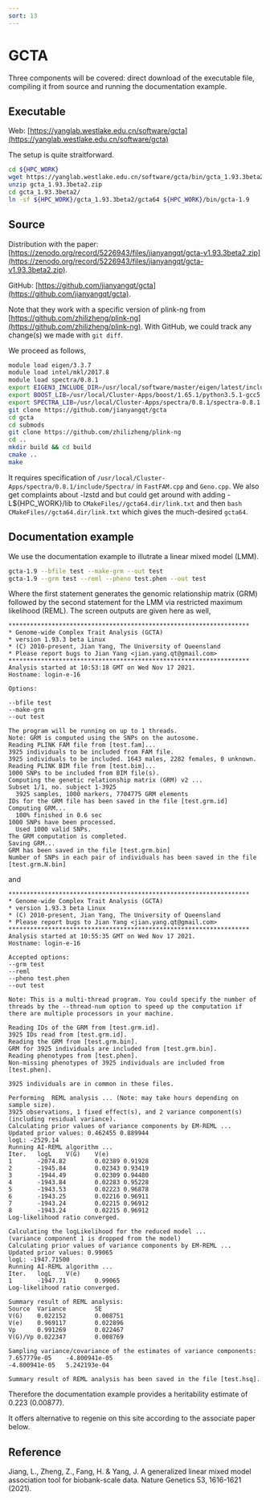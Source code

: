 ```yaml
---
sort: 13
---
```


# GCTA

Three components will be covered: direct download of the executable file, compiling it from source and running the documentation example.

## Executable

Web: [https://yanglab.westlake.edu.cn/software/gcta](https://yanglab.westlake.edu.cn/software/gcta)

The setup is quite straitforward.

```bash
cd ${HPC_WORK}
wget https://yanglab.westlake.edu.cn/software/gcta/bin/gcta_1.93.3beta2.zip
unzip gcta_1.93.3beta2.zip
cd gcta_1.93.3beta2/
ln -sf ${HPC_WORK}/gcta_1.93.3beta2/gcta64 ${HPC_WORK}/bin/gcta-1.9
```

## Source

Distribution with the paper: [https://zenodo.org/record/5226943/files/jianyangqt/gcta-v1.93.3beta2.zip](https://zenodo.org/record/5226943/files/jianyangqt/gcta-v1.93.3beta2.zip).

GitHub: [https://github.com/jianyangqt/gcta](https://github.com/jianyangqt/gcta).

Note that they work with a specific version of plink-ng from [https://github.com/zhilizheng/plink-ng](https://github.com/zhilizheng/plink-ng). With GitHub, we could track any change(s) we made with `git diff`.

We proceed as follows,

```bash
module load eigen/3.3.7
module load intel/mkl/2017.8
module load spectra/0.8.1
export EIGEN3_INCLUDE_DIR=/usr/local/software/master/eigen/latest/include
export BOOST_LIB=/usr/local/Cluster-Apps/boost/1.65.1/python3.5.1-gcc5.3.0/
export SPECTRA_LIB=/usr/local/Cluster-Apps/spectra/0.8.1/spectra-0.8.1
git clone https://github.com/jianyangqt/gcta
cd gcta
cd submods
git clone https://github.com/zhilizheng/plink-ng
cd ..
mkdir build && cd build
cmake ..
make
```

It requires specification of `/usr/local/Cluster-Apps/spectra/0.8.1/include/Spectra/` in `FastFAM.cpp` and `Geno.cpp`. We also get complaints about -lzstd and but could get around with adding -L${HPC_WORK}/lib to `CMakeFiles//gcta64.dir/link.txt` and then `bash CMakeFiles//gcta64.dir/link.txt` which gives the much-desired `gcta64`.

## Documentation example

We use the documentation example to illutrate a linear mixed model (LMM).

```bash
gcta-1.9 --bfile test --make-grm --out test
gcta-1.9 --grm test --reml --pheno test.phen --out test
```

Where the first statement generates the genomic relationship matrix (GRM) followed by the second statement for the LMM via restricted maximum likelihood (REML). The screen outputs are given here as well,

```
*******************************************************************
* Genome-wide Complex Trait Analysis (GCTA)
* version 1.93.3 beta Linux
* (C) 2010-present, Jian Yang, The University of Queensland
* Please report bugs to Jian Yang <jian.yang.qt@gmail.com>
*******************************************************************
Analysis started at 10:53:18 GMT on Wed Nov 17 2021.
Hostname: login-e-16

Options:

--bfile test
--make-grm
--out test

The program will be running on up to 1 threads.
Note: GRM is computed using the SNPs on the autosome.
Reading PLINK FAM file from [test.fam]...
3925 individuals to be included from FAM file.
3925 individuals to be included. 1643 males, 2282 females, 0 unknown.
Reading PLINK BIM file from [test.bim]...
1000 SNPs to be included from BIM file(s).
Computing the genetic relationship matrix (GRM) v2 ...
Subset 1/1, no. subject 1-3925
  3925 samples, 1000 markers, 7704775 GRM elements
IDs for the GRM file has been saved in the file [test.grm.id]
Computing GRM...
  100% finished in 0.6 sec
1000 SNPs have been processed.
  Used 1000 valid SNPs.
The GRM computation is completed.
Saving GRM...
GRM has been saved in the file [test.grm.bin]
Number of SNPs in each pair of individuals has been saved in the file [test.grm.N.bin]
```

and

```
*******************************************************************
* Genome-wide Complex Trait Analysis (GCTA)
* version 1.93.3 beta Linux
* (C) 2010-present, Jian Yang, The University of Queensland
* Please report bugs to Jian Yang <jian.yang.qt@gmail.com>
*******************************************************************
Analysis started at 10:55:35 GMT on Wed Nov 17 2021.
Hostname: login-e-16

Accepted options:
--grm test
--reml
--pheno test.phen
--out test

Note: This is a multi-thread program. You could specify the number of threads by the --thread-num option to speed up the computation if there are multiple processors in your machine.

Reading IDs of the GRM from [test.grm.id].
3925 IDs read from [test.grm.id].
Reading the GRM from [test.grm.bin].
GRM for 3925 individuals are included from [test.grm.bin].
Reading phenotypes from [test.phen].
Non-missing phenotypes of 3925 individuals are included from [test.phen].

3925 individuals are in common in these files.

Performing  REML analysis ... (Note: may take hours depending on sample size).
3925 observations, 1 fixed effect(s), and 2 variance component(s)(including residual variance).
Calculating prior values of variance components by EM-REML ...
Updated prior values: 0.462455 0.889944
logL: -2529.14
Running AI-REML algorithm ...
Iter.   logL    V(G)    V(e)
1       -2074.82        0.02389 0.91928
2       -1945.84        0.02343 0.93419
3       -1944.49        0.02309 0.94480
4       -1943.84        0.02283 0.95228
5       -1943.53        0.02223 0.96878
6       -1943.25        0.02216 0.96911
7       -1943.24        0.02215 0.96912
8       -1943.24        0.02215 0.96912
Log-likelihood ratio converged.

Calculating the logLikelihood for the reduced model ...
(variance component 1 is dropped from the model)
Calculating prior values of variance components by EM-REML ...
Updated prior values: 0.99065
logL: -1947.71500
Running AI-REML algorithm ...
Iter.   logL    V(e)
1       -1947.71        0.99065
Log-likelihood ratio converged.

Summary result of REML analysis:
Source  Variance        SE
V(G)    0.022152        0.008751
V(e)    0.969117        0.022896
Vp      0.991269        0.022467
V(G)/Vp 0.022347        0.008769

Sampling variance/covariance of the estimates of variance components:
7.657779e-05    -4.800941e-05
-4.800941e-05   5.242193e-04

Summary result of REML analysis has been saved in the file [test.hsq].
```

Therefore the documentation example provides a heritability estimate of 0.223 (0.00877).

It offers alternative to regenie on this site according to the associate paper below.

## Reference

Jiang, L., Zheng, Z., Fang, H. & Yang, J. A generalized linear mixed model association tool for biobank-scale data. Nature Genetics 53, 1616-1621 (2021).
